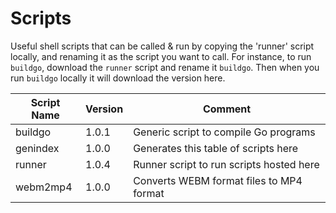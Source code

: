 # Scripts
Useful shell scripts that can be called & run by copying the 'runner' script locally, and renaming it as the script you want to call. For instance, to run `buildgo`, download the `runner` script and rename it `buildgo`. Then when you run `buildgo` locally it will download the version here.

| Script Name | Version    | Comment               |
|-------------|------------|-----------------------|
| buildgo     | 1.0.1      | Generic script to compile Go programs |
| genindex    | 1.0.0      | Generates this table of scripts here |
| runner      | 1.0.4      | Runner script to run scripts hosted here |
| webm2mp4    | 1.0.0      | Converts WEBM format files to MP4 format |
